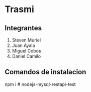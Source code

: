# Trasmi


## Integrantes

1. Steven Muriel
2. Juan Ayala
3. Miguel Cobos
4. Daniel Camilo


## Comandos de instalacion

npm i # nodejs-mysql-restapi-test
